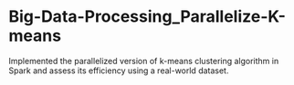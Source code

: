 # Big-Data-Processing_Parallelize-K-means
Implemented the parallelized version of k-means clustering algorithm in Spark and assess its efficiency using a real-world dataset.
